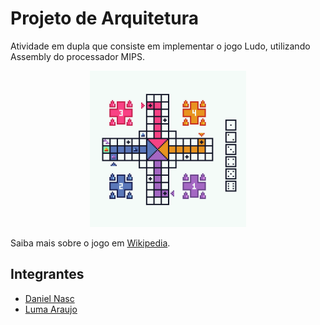 # Projeto de Arquitetura

Atividade em dupla que consiste em implementar o jogo Ludo, utilizando Assembly do processador MIPS.

<div align="center">
  <img src="./.github/Ludo.png" alt="Ludo Board" width="250px" />
</div>

Saiba mais sobre o jogo em [Wikipedia](https://pt.wikipedia.org/wiki/Ludo).

## Integrantes

- [Daniel Nasc](https://github.com/danielnasc)
- [Luma Araujo](https://github.com/Sahinake)
